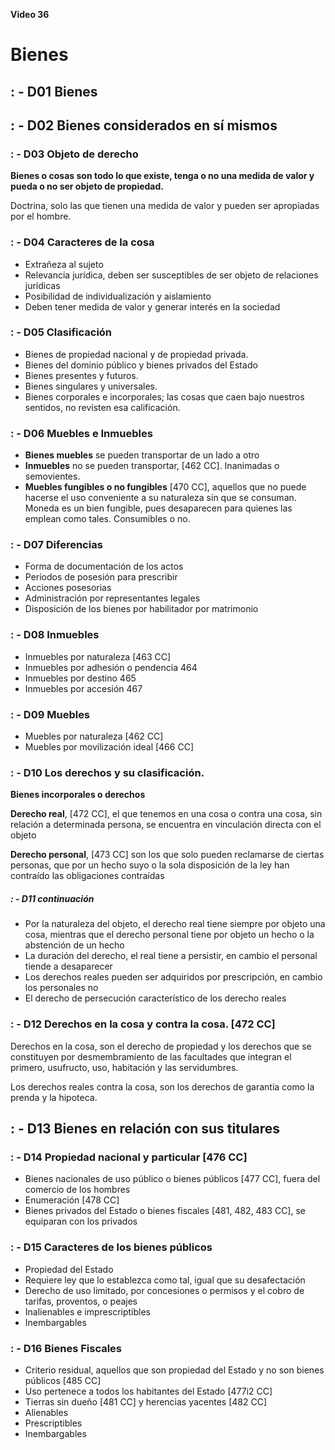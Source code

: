 **Video 36**

# Bienes

## : - D01 Bienes


## : - D02 Bienes considerados en sí mismos

### : - D03 Objeto de derecho

**Bienes o cosas son todo lo que existe, tenga o no una medida de valor y pueda o no ser objeto de propiedad.**

Doctrina, solo las que tienen una medida de valor y pueden ser apropiadas por el hombre.

### : - D04 Caracteres de la cosa

- Extrañeza al sujeto
- Relevancia jurídica, deben ser susceptibles de ser objeto de relaciones jurídicas
- Posibilidad de individualización y aislamiento
- Deben tener medida de valor y generar interés en la sociedad

### : - D05 Clasificación

- Bienes de propiedad nacional y de propiedad privada.
- Bienes del dominio público y bienes privados del Estado
- Bienes presentes y futuros.
- Bienes singulares y universales.
- Bienes corporales e incorporales; las cosas que caen bajo nuestros sentidos, no revisten esa calificación.

### : - D06 Muebles e Inmuebles

- **Bienes muebles** se pueden transportar de un lado a otro 
- **Inmuebles**  no se pueden transportar, [462 CC]. Inanimadas o semovientes.
- **Muebles fungibles o no fungibles** [470 CC], aquellos que no puede hacerse el uso conveniente a su naturaleza sin que se consuman. Moneda es un bien fungible, pues desaparecen para quienes las emplean como tales. Consumibles o no.

### : - D07 Diferencias

- Forma de documentación de los actos
- Períodos de posesión para prescribir
- Acciones posesorias
- Administración por representantes legales
- Disposición de los bienes por habilitador por matrimonio

### : - D08 Inmuebles

- Inmuebles por naturaleza [463 CC]
- Inmuebles por adhesión o pendencia 464
- Inmuebles por destino 465
- Inmuebles por accesión 467

### : - D09 Muebles

- Muebles por naturaleza [462 CC]
- Muebles por movilización ideal [466 CC]

### : - D10 Los derechos y su clasificación.

**Bienes incorporales o derechos**

**Derecho real**, [472 CC], el que tenemos en una cosa o contra una cosa, sin relación a determinada persona, se encuentra en vinculación directa con el objeto

**Derecho personal**, [473 CC] son los que solo pueden reclamarse de ciertas personas, que por un hecho suyo o la sola disposición de la ley han contraído las obligaciones contraídas

##### : - D11 continuación

- Por la naturaleza del objeto, el derecho real tiene siempre por objeto una cosa, mientras que el derecho personal tiene por objeto un hecho o la abstención de un hecho
- La duración del derecho, el real tiene a persistir, en cambio el personal tiende a desaparecer
- Los derechos reales pueden ser adquiridos por prescripción, en cambio los personales no
- El derecho de persecución característico de los derecho reales

### : - D12 Derechos en la cosa y contra la cosa. [472 CC]

Derechos en la cosa, son el derecho de propiedad y los derechos que se constituyen por desmembramiento de las facultades que integran el primero, usufructo, uso, habitación y las servidumbres.

Los derechos reales contra la cosa, son los derechos de garantía como la prenda y la hipoteca.

## : - D13 Bienes en relación con sus titulares

### : - D14 Propiedad nacional y particular [476 CC]

- Bienes nacionales de uso público o bienes públicos [477 CC], fuera del comercio de los hombres 
- Enumeración [478 CC]
- Bienes privados del Estado o bienes fiscales [481, 482, 483 CC], se equiparan con los privados

### : - D15 Caracteres de los bienes públicos

- Propiedad del Estado
- Requiere ley que lo establezca como tal, igual que su desafectación
- Derecho de uso limitado, por concesiones o permisos y el cobro de tarifas, proventos, o peajes
- Inalienables e imprescriptibles
- Inembargables

### : - D16 Bienes Fiscales

- Criterio residual, aquellos que son propiedad del Estado y no son bienes públicos [485 CC]
- Uso pertenece a todos los habitantes del Estado [477i2 CC]
- Tierras sin dueño [481 CC] y herencias yacentes [482 CC]
- Alienables 
- Prescriptibles
- Inembargables

